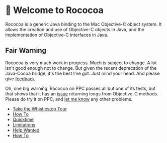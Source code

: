 #  Welcome to Rococoa

Rococoa is a generic Java binding to the Mac Objective-C object system. It 
allows the creation and use of Objective-C objects in Java, and the 
implementation of Objective-C interfaces in Java.

## Fair Warning

Rococoa is very much work in progress. Much is subject to change. A lot isn't
good enough not to change. But given the recent deprecation of the Java-Cocoa 
bridge, it's the best I've got. Just mind your head. And please give
[feedback](https://rococoa.dev.java.net/servlets/ProjectMailingListList)

Oh, one big warning. Rococoa on PPC passes all but one of its tests, but that
shows that it has an 
[issue](https://github.com/umjammer/rococoa/issues)
returning longs from Objective-C methods. Please do
try it on PPC, and 
[let me know](https://rococoa.dev.java.net/servlets/ProjectMailingListList)
any other problems.

 * [Take the Whistlestop Tour](https://github.com/iterate-ch/rococoa/blob/master/Building.md)
 * [How To](https://github.com/iterate-ch/rococoa/blob/wiki/HowTo.md)
 * [Quicktime](https://github.com/iterate-ch/rococoa/blob/wiki/Quicktime.md)
 * [Limitations](https://github.com/iterate-ch/rococoa/blob/wiki/Limitations.md)
 * [Help Wanted](https://github.com/iterate-ch/rococoa/blob/wiki/HelpWanted.md)
 * [How To](https://github.com/iterate-ch/rococoa/blob/wiki/HowTo.md)

